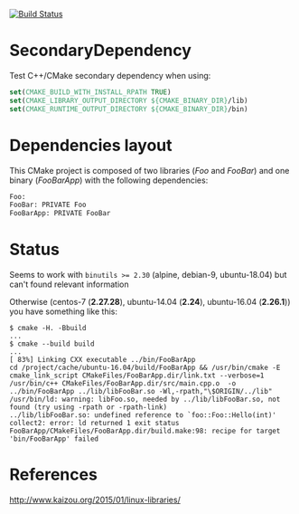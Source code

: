 [![Build Status](https://travis-ci.com/Mizux/SecondaryDependency.svg?branch=master)](https://travis-ci.com/Mizux/SecondaryDependency)
# SecondaryDependency
Test C++/CMake secondary dependency when using:
```cmake
set(CMAKE_BUILD_WITH_INSTALL_RPATH TRUE)
set(CMAKE_LIBRARY_OUTPUT_DIRECTORY ${CMAKE_BINARY_DIR}/lib)
set(CMAKE_RUNTIME_OUTPUT_DIRECTORY ${CMAKE_BINARY_DIR}/bin)
```

# Dependencies layout
This CMake project is composed of two libraries (*Foo* and  *FooBar*) and one binary (*FooBarApp*)
with the following dependencies:  
```sh
Foo:
FooBar: PRIVATE Foo
FooBarApp: PRIVATE FooBar
```

# Status
Seems to work with `binutils >= 2.30` (alpine, debian-9, ubuntu-18.04) but can't found relevant information

Otherwise (centos-7 (**2.27.28**), ubuntu-14.04 (**2.24**), ubuntu-16.04 (**2.26.1**)) you have something like this:
```shell
$ cmake -H. -Bbuild
...
$ cmake --build build
...
[ 83%] Linking CXX executable ../bin/FooBarApp
cd /project/cache/ubuntu-16.04/build/FooBarApp && /usr/bin/cmake -E cmake_link_script CMakeFiles/FooBarApp.dir/link.txt --verbose=1
/usr/bin/c++ CMakeFiles/FooBarApp.dir/src/main.cpp.o  -o ../bin/FooBarApp ../lib/libFooBar.so -Wl,-rpath,"\$ORIGIN/../lib" 
/usr/bin/ld: warning: libFoo.so, needed by ../lib/libFooBar.so, not found (try using -rpath or -rpath-link)
../lib/libFooBar.so: undefined reference to `foo::Foo::Hello(int)'
collect2: error: ld returned 1 exit status
FooBarApp/CMakeFiles/FooBarApp.dir/build.make:98: recipe for target 'bin/FooBarApp' failed
```

# References
http://www.kaizou.org/2015/01/linux-libraries/
